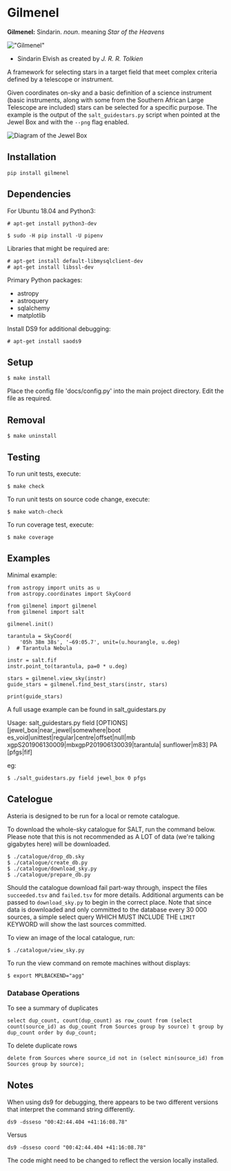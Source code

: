 # Gilmenel

**Gilmenel:** Sindarin. _noun_. meaning _Star of the Heavens_

!["Gilmenel"](docs/gilmenel-logo.png)

- Sindarin Elvish as created by _J. R. R. Tolkien_

A framework for selecting stars in a target field that meet complex criteria defined by a telescope or instrument.

Given coordinates on-sky and a basic definition of a science instrument (basic instruments, along with some from the Southern African Large Telescope are included) stars can be selected for a specific purpose. The example is the output of the `salt_guidestars.py` script when pointed at the Jewel Box and with the `--png` flag enabled.

![Diagram of the Jewel Box](docs/jewel_box.gif)

## Installation

    pip install gilmenel

## Dependencies

For Ubuntu 18.04 and Python3:

    # apt-get install python3-dev

    $ sudo -H pip install -U pipenv

Libraries that might be required are:

    # apt-get install default-libmysqlclient-dev
    # apt-get install libssl-dev

Primary Python packages:
* astropy
* astroquery
* sqlalchemy
* matplotlib

Install DS9 for additional debugging:

    # apt-get install saods9

## Setup

    $ make install

Place the config file 'docs/config.py' into the main project directory.
Edit the file as required.

## Removal

    $ make uninstall

## Testing

To run unit tests, execute:

    $ make check

To run unit tests on source code change, execute:

    $ make watch-check

To run coverage test, execute:

    $ make coverage

## Examples

Minimal example:

    from astropy import units as u
    from astropy.coordinates import SkyCoord

    from gilmenel import gilmenel
    from gilmenel import salt

    gilmenel.init()

    tarantula = SkyCoord(
        '05h 38m 38s', '−69:05.7', unit=(u.hourangle, u.deg)
    )  # Tarantula Nebula

    instr = salt.fif
    instr.point_to(tarantula, pa=0 * u.deg)

    stars = gilmenel.view_sky(instr)
    guide_stars = gilmenel.find_best_stars(instr, stars)

    print(guide_stars)

A full usage example can be found in salt_guidestars.py

Usage: salt_guidestars.py field [OPTIONS] [jewel_box|near_jewel|somewhere|boot
                                es_void|unittest|regular|centre|offset|null|mb
                                xgpS201906130009|mbxgpP201906130039|tarantula|
                                sunflower|m83] PA [pfgs|fif]

eg:

    $ ./salt_guidestars.py field jewel_box 0 pfgs

## Catelogue

Asteria is designed to be run for a local or remote catalogue.

To download the whole-sky catalogue for SALT, run the command below. Please note that this is not recommended as A LOT of data (we're talking gigabytes here) will be downloaded.

    $ ./catalogue/drop_db.sky
    $ ./catalogue/create_db.py
    $ ./catalogue/download_sky.py
    $ ./catalogue/prepare_db.py

Should the catalogue download fail part-way through, inspect the files `succeeded.tsv` and `failed.tsv` for more details. Additional arguments can be passed to `download_sky.py` to begin in the correct place. Note that since data is downloaded and only committed to the database every 30 000 sources, a simple select query WHICH MUST INCLUDE THE `LIMIT` KEYWORD will show the last sources committed.

To view an image of the local catalogue, run:

    $ ./catalogue/view_sky.py

To run the view command on remote machines without displays:

    $ export MPLBACKEND="agg"

### Database Operations

To see a summary of duplicates

    select dup_count, count(dup_count) as row_count from (select count(source_id) as dup_count from Sources group by source) t group by dup_count order by dup_count;

To delete duplicate rows

    delete from Sources where source_id not in (select min(source_id) from Sources group by source);

## Notes

When using ds9 for debugging, there appears to be two different versions that interpret
the command string differently.

    ds9 -dsseso "00:42:44.404 +41:16:08.78"

Versus

    ds9 -dsseso coord "00:42:44.404 +41:16:08.78"

The code might need to be changed to reflect the version locally installed.
